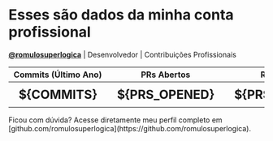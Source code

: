 # Esses são dados da minha conta profissional

**[@romulosuperlogica](https://github.com/romulosuperlogica)** | Desenvolvedor | Contribuições Profissionais
<p align="center">
  <table align="center" style="text-align: center;">
      <thead>
          <tr>
              <th style="font-size: 16px;">Commits (Último Ano)</th>
              <th style="font-size: 16px;">PRs Abertos</th>
              <th style="font-size: 16px;">Reviews Feitas</th>
          </tr>
      </thead>
      <tbody>
          <tr>
              <td style="font-size: 24px; font-weight: bold; padding: 10px 20px;">${COMMITS}</td>
              <td style="font-size: 24px; font-weight: bold; padding: 10px 20px;">${PRS_OPENED}</td>
              <td style="font-size: 24px; font-weight: bold; padding: 10px 20px;">${PRS_REVIEWED}</td>
          </tr>
      </tbody>
  </table>
</p>
Ficou com dúvida? Acesse diretamente meu perfil completo em [github.com/romulosuperlogica](https://github.com/romulosuperlogica).
